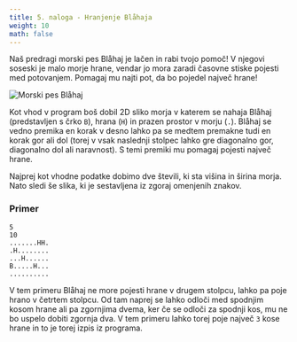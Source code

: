 ```yaml
---
title: 5. naloga - Hranjenje Blåhaja
weight: 10
math: false
---
```


Naš predragi morski pes Blåhaj je lačen in rabi tvojo pomoč! V njegovi soseski
je malo morje hrane, vendar jo mora zaradi časovne stiske pojesti med
potovanjem. Pomagaj mu najti pot, da bo pojedel največ hrane!

![Morski pes Blåhaj](/images/Blahaj.png)

Kot vhod v program boš dobil 2D sliko morja v katerem se nahaja Blåhaj
(predstavljen s črko `B`), hrana (`H`) in prazen prostor v morju (`.`).
Blåhaj se vedno premika en korak v desno lahko pa se medtem premakne tudi en
korak gor ali dol (torej v vsak naslednji stolpec lahko gre diagonalno gor,
diagonalno dol ali naravnost). S temi premiki mu pomagaj pojesti največ hrane.

Najprej kot vhodne podatke dobimo dve števili, ki sta višina in širina morja.
Nato sledi še slika, ki je sestavljena iz zgoraj omenjenih znakov.

### Primer

```
5
10
.......HH.
.H........
...H......
B.....H...
..........
```

V tem primeru Blåhaj ne more pojesti hrane v drugem stolpcu, lahko pa poje
hrano v četrtem stolpcu. Od tam naprej se lahko odloči med spodnjim kosom hrane
ali pa zgornjima dvema, ker če se odloči za spodnji kos, mu ne bo uspelo dobiti
zgornja dva. V tem primeru lahko torej poje največ `3` kose hrane in to je
torej izpis iz programa.
